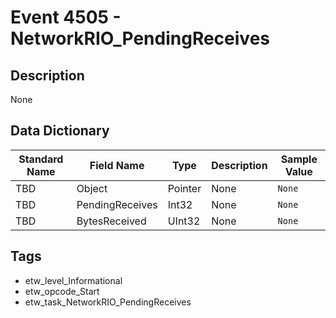 # Event 4505 - NetworkRIO_PendingReceives

## Description
None

## Data Dictionary
|Standard Name|Field Name|Type|Description|Sample Value|
|---|---|---|---|---|
|TBD|Object|Pointer|None|`None`|
|TBD|PendingReceives|Int32|None|`None`|
|TBD|BytesReceived|UInt32|None|`None`|

## Tags
* etw_level_Informational
* etw_opcode_Start
* etw_task_NetworkRIO_PendingReceives